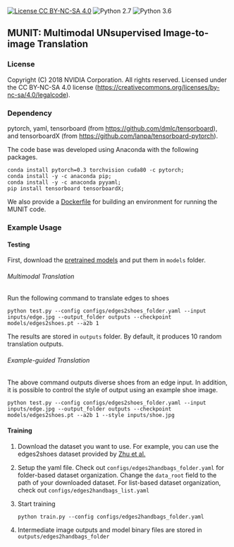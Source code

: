 [![License CC BY-NC-SA 4.0](https://img.shields.io/badge/license-CC4.0-blue.svg)](https://raw.githubusercontent.com/NVIDIA/FastPhotoStyle/master/LICENSE.md)
![Python 2.7](https://img.shields.io/badge/python-2.7-green.svg)
![Python 3.6](https://img.shields.io/badge/python-3.6-green.svg)
## MUNIT: Multimodal UNsupervised Image-to-image Translation

### License

Copyright (C) 2018 NVIDIA Corporation.  All rights reserved.
Licensed under the CC BY-NC-SA 4.0 license (https://creativecommons.org/licenses/by-nc-sa/4.0/legalcode). 

### Dependency


pytorch, yaml, tensorboard (from https://github.com/dmlc/tensorboard), and tensorboardX (from https://github.com/lanpa/tensorboard-pytorch).


The code base was developed using Anaconda with the following packages.
```
conda install pytorch=0.3 torchvision cuda80 -c pytorch;
conda install -y -c anaconda pip;
conda install -y -c anaconda pyyaml;
pip install tensorboard tensorboardX;
```

We also provide a [Dockerfile](Dockerfile) for building an environment for running the MUNIT code.

### Example Usage

#### Testing 

First, download the [pretrained models](https://drive.google.com/drive/folders/10IEa7gibOWmQQuJUIUOkh-CV4cm6k8__?usp=sharing) and put them in `models` folder.

###### Multimodal Translation

Run the following command to translate edges to shoes
    
    python test.py --config configs/edges2shoes_folder.yaml --input inputs/edge.jpg --output_folder outputs --checkpoint models/edges2shoes.pt --a2b 1

The results are stored in `outputs` folder. By default, it produces 10 random translation outputs.
 
###### Example-guided Translation

The above command outputs diverse shoes from an edge input. In addition, it is possible to control the style of output using an example shoe image.
    
    python test.py --config configs/edges2shoes_folder.yaml --input inputs/edge.jpg --output_folder outputs --checkpoint models/edges2shoes.pt --a2b 1 --style inputs/shoe.jpg

 
#### Training
1. Download the dataset you want to use. For example, you can use the edges2shoes dataset provided by [Zhu et al.](https://github.com/junyanz/pytorch-CycleGAN-and-pix2pix)

3. Setup the yaml file. Check out `configs/edges2handbags_folder.yaml` for folder-based dataset organization. Change the `data_root` field to the path of your downloaded dataset. For list-based dataset organization, check out `configs/edges2handbags_list.yaml`

3. Start training
    ```
    python train.py --config configs/edges2handbags_folder.yaml
    ```
    
4. Intermediate image outputs and model binary files are stored in `outputs/edges2handbags_folder`
